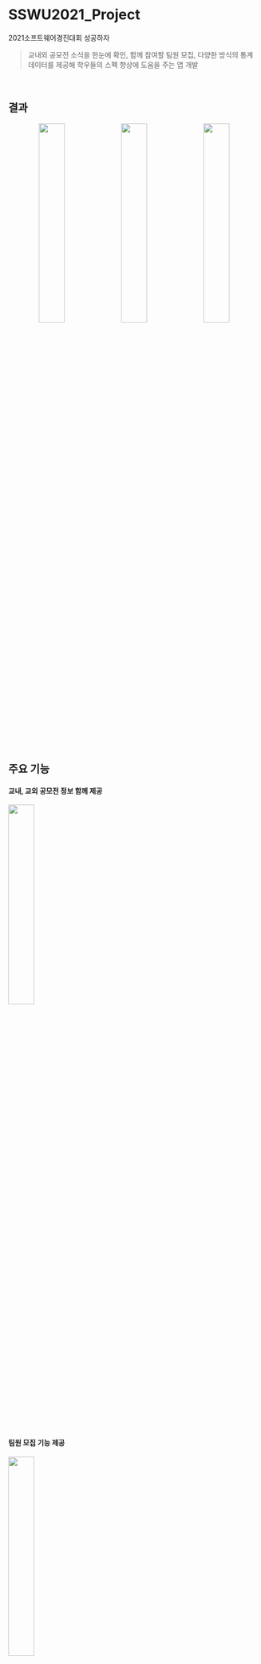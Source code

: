 # SSWU2021_Project
2021소프트웨어경진대회 성공하자

> 교내외 공모전 소식을 한눈에 확인, 함께 참여할 팀원 모집, 다양한 방식의 통계 데이터를 제공해 학우들의 스펙 향상에 도움을 주는 앱 개발
</br>

## 결과

<p align="center">
<img src="https://user-images.githubusercontent.com/77660379/168833273-0611bca5-a598-4688-851e-795b0a032929.gif" width="32%"/>
<img src="https://user-images.githubusercontent.com/77660379/168833432-62db5028-4c76-4e9b-89f0-d58a22a10d00.gif" width="32%"/>
<img src="https://user-images.githubusercontent.com/77660379/168833557-5b9d31d1-c4f7-4a17-bb61-acaf9d661f48.gif" width="32%"/>
</p>


## 주요 기능

#### 교내, 교외 공모전 정보 함께 제공
<img src="https://user-images.githubusercontent.com/77660379/168833273-0611bca5-a598-4688-851e-795b0a032929.gif" width="32%"/>

#### 팀원 모집 기능 제공
<img src="https://user-images.githubusercontent.com/77660379/168833273-0611bca5-a598-4688-851e-795b0a032929.gif" width="32%"/>

#### 통계 데이터 제공
<img src="https://user-images.githubusercontent.com/77660379/168833273-0611bca5-a598-4688-851e-795b0a032929.gif" width="32%"/>



## Tech stack
- `firebase`
- `java`
- `androidstudio`
